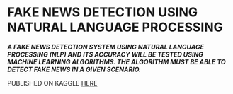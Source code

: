 # **FAKE NEWS DETECTION USING NATURAL LANGUAGE PROCESSING**
***A FAKE NEWS DETECTION SYSTEM USING NATURAL LANGUAGE PROCESSING
(NLP) AND ITS ACCURACY WILL BE TESTED USING MACHINE LEARNING ALGORITHMS. THE
ALGORITHM MUST BE ABLE TO DETECT FAKE NEWS IN A GIVEN SCENARIO.***


PUBLISHED ON KAGGLE <a href=https://www.kaggle.com/rahuldhanola/fake-news-detection-using-nlp>HERE</a>

